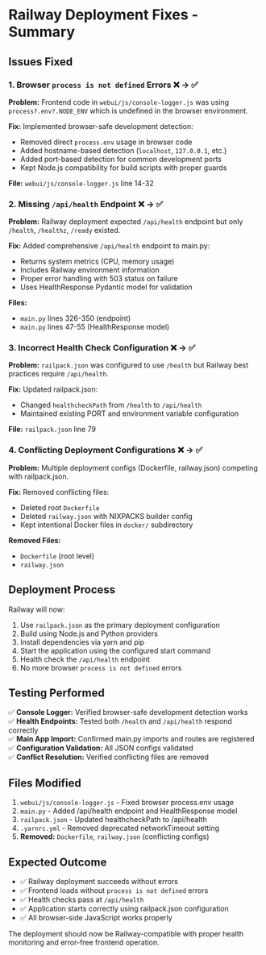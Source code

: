 # Railway Deployment Fixes - Summary

## Issues Fixed

### 1. Browser `process is not defined` Errors ❌ → ✅

**Problem:** Frontend code in `webui/js/console-logger.js` was using `process?.env?.NODE_ENV` which is undefined in the browser environment.

**Fix:** Implemented browser-safe development detection:
- Removed direct `process.env` usage in browser code
- Added hostname-based detection (`localhost`, `127.0.0.1`, etc.)
- Added port-based detection for common development ports
- Kept Node.js compatibility for build scripts with proper guards

**File:** `webui/js/console-logger.js` line 14-32

### 2. Missing `/api/health` Endpoint ❌ → ✅

**Problem:** Railway deployment expected `/api/health` endpoint but only `/health`, `/healthz`, `/ready` existed.

**Fix:** Added comprehensive `/api/health` endpoint to main.py:
- Returns system metrics (CPU, memory usage)
- Includes Railway environment information
- Proper error handling with 503 status on failure
- Uses HealthResponse Pydantic model for validation

**Files:** 
- `main.py` lines 326-350 (endpoint)
- `main.py` lines 47-55 (HealthResponse model)

### 3. Incorrect Health Check Configuration ❌ → ✅

**Problem:** `railpack.json` was configured to use `/health` but Railway best practices require `/api/health`.

**Fix:** Updated railpack.json:
- Changed `healthcheckPath` from `/health` to `/api/health`
- Maintained existing PORT and environment variable configuration

**File:** `railpack.json` line 79

### 4. Conflicting Deployment Configurations ❌ → ✅

**Problem:** Multiple deployment configs (Dockerfile, railway.json) competing with railpack.json.

**Fix:** Removed conflicting files:
- Deleted root `Dockerfile` 
- Deleted `railway.json` with NIXPACKS builder config
- Kept intentional Docker files in `docker/` subdirectory

**Removed Files:**
- `Dockerfile` (root level)
- `railway.json`

## Deployment Process

Railway will now:
1. Use `railpack.json` as the primary deployment configuration
2. Build using Node.js and Python providers
3. Install dependencies via yarn and pip
4. Start the application using the configured start command
5. Health check the `/api/health` endpoint
6. No more browser `process is not defined` errors

## Testing Performed

✅ **Console Logger:** Verified browser-safe development detection works  
✅ **Health Endpoints:** Tested both `/health` and `/api/health` respond correctly  
✅ **Main App Import:** Confirmed main.py imports and routes are registered  
✅ **Configuration Validation:** All JSON configs validated  
✅ **Conflict Resolution:** Verified conflicting files are removed  

## Files Modified

1. `webui/js/console-logger.js` - Fixed browser process.env usage
2. `main.py` - Added /api/health endpoint and HealthResponse model
3. `railpack.json` - Updated healthcheckPath to /api/health
4. `.yarnrc.yml` - Removed deprecated networkTimeout setting
5. **Removed:** `Dockerfile`, `railway.json` (conflicting configs)

## Expected Outcome

- ✅ Railway deployment succeeds without errors
- ✅ Frontend loads without `process is not defined` errors  
- ✅ Health checks pass at `/api/health`
- ✅ Application starts correctly using railpack.json configuration
- ✅ All browser-side JavaScript works properly

The deployment should now be Railway-compatible with proper health monitoring and error-free frontend operation.